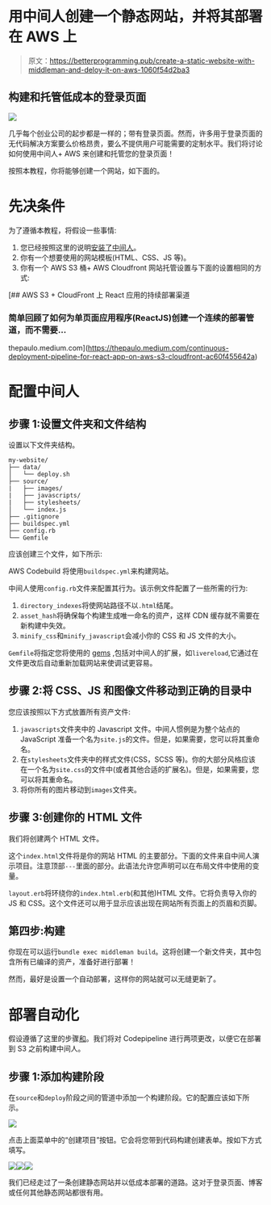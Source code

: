 # 用中间人创建一个静态网站，并将其部署在 AWS 上

> 原文：<https://betterprogramming.pub/create-a-static-website-with-middleman-and-deloy-it-on-aws-1060f54d2ba3>

## 构建和托管低成本的登录页面

![](img/afe3aab173e2cffcf78628dcff7cf147.png)

几乎每个创业公司的起步都是一样的；带有登录页面。然而，许多用于登录页面的无代码解决方案要么价格昂贵，要么不提供用户可能需要的定制水平。我们将讨论如何使用中间人+ AWS 来创建和托管您的登录页面！

按照本教程，你将能够创建一个网站，如下面的。

# 先决条件

为了遵循本教程，将假设一些事情:

1.  您已经按照这里的说明[安装了中间人](https://middlemanapp.com/basics/install/)。
2.  你有一个想要使用的网站模板(HTML、CSS、JS 等)。
3.  你有一个 AWS S3 桶+ AWS Cloudfront 网站托管设置与下面的设置相同的方式:

[](https://thepaulo.medium.com/continuous-deployment-pipeline-for-react-app-on-aws-s3-cloudfront-ac60f455642a) [## AWS S3 + CloudFront 上 React 应用的持续部署渠道

### 简单回顾了如何为单页面应用程序(ReactJS)创建一个连续的部署管道，而不需要…

thepaulo.medium.com](https://thepaulo.medium.com/continuous-deployment-pipeline-for-react-app-on-aws-s3-cloudfront-ac60f455642a) 

# 配置中间人

## 步骤 1:设置文件夹和文件结构

设置以下文件夹结构。

```
my-website/
├── data/
│   └── deploy.sh
├── source/
|   ├── images/
|   ├── javascripts/
|   ├── stylesheets/
│   └── index.js
├── .gitignore
├── buildspec.yml
├── config.rb
└── Gemfile
```

应该创建三个文件，如下所示:

AWS Codebuild 将使用`buildspec.yml`来构建网站。

中间人使用`config.rb`文件来配置其行为。该示例文件配置了一些所需的行为:

1.  `directory_indexes`将使网站路径不以`.html`结尾。
2.  `asset_hash`将确保每个构建生成唯一命名的资产，这样 CDN 缓存就不需要在新构建中失效。
3.  `minify_css`和`minify_javascript`会减小你的 CSS 和 JS 文件的大小。

`Gemfile`将指定您将使用的 [gems](https://rubygems.org/) ,包括对中间人的扩展，如`livereload`,它通过在文件更改后自动重新加载网站来使调试更容易。

## 步骤 2:将 CSS、JS 和图像文件移动到正确的目录中

您应该按照以下方式放置所有资产文件:

1.  `javascripts`文件夹中的 Javascript 文件。中间人惯例是为整个站点的 JavaScript 准备一个名为`site.js`的文件。但是，如果需要，您可以将其重命名。
2.  在`stylesheets`文件夹中的样式文件(CSS，SCSS 等)。你的大部分风格应该在一个名为`site.css`的文件中(或者其他合适的扩展名)。但是，如果需要，您可以将其重命名。
3.  将你所有的图片移动到`images`文件夹。

## 步骤 3:创建你的 HTML 文件

我们将创建两个 HTML 文件。

这个`index.html`文件将是你的网站 HTML 的主要部分。下面的文件来自中间人演示项目。注意顶部`---`里面的部分。此语法允许您声明可以在布局文件中使用的变量。

`layout.erb`将环绕你的`index.html.erb`(和其他)HTML 文件。它将负责导入你的 JS 和 CSS。这个文件还可以用于显示应该出现在网站所有页面上的页眉和页脚。

## 第四步:构建

你现在可以运行`bundle exec middleman build`。这将创建一个新文件夹，其中包含所有已编译的资产，准备好进行部署！

然而，最好是设置一个自动部署，这样你的网站就可以无缝更新了。

# 部署自动化

假设遵循了这里的步骤[和](https://thepaulo.medium.com/continuous-deployment-pipeline-for-react-app-on-aws-s3-cloudfront-ac60f455642a)。我们将对 Codepipeline 进行两项更改，以便它在部署到 S3 之前构建中间人。

## 步骤 1:添加构建阶段

在`source`和`deploy`阶段之间的管道中添加一个构建阶段。它的配置应该如下所示。

![](img/9670ea2aecc3e81ce0c643c874b499df.png)

点击上面菜单中的“创建项目”按钮。它会将您带到代码构建创建表单。按如下方式填写。

![](img/da879c7d4e368ab91a7d09b6d28c397c.png)![](img/6925d8ca8a2d29ac8ad2bda2ea52679e.png)![](img/7be3a15e54916568fba28c351934f985.png)

我们已经走过了一条创建静态网站并以低成本部署的道路。这对于登录页面、博客或任何其他静态网站都很有用。